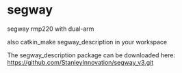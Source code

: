 # segway
segway rmp220 with dual-arm

also catkin_make segway_description in your workspace

The segway_description package can be downloaded here:
https://github.com/StanleyInnovation/segway_v3.git

